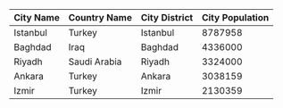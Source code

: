 | City Name | Country Name | City District | City Population |
| --------- | ------------ | ------------- | --------------- |
| Istanbul | Turkey | Istanbul | 8787958 |
| Baghdad | Iraq | Baghdad | 4336000 |
| Riyadh | Saudi Arabia | Riyadh | 3324000 |
| Ankara | Turkey | Ankara | 3038159 |
| Izmir | Turkey | Izmir | 2130359 |

